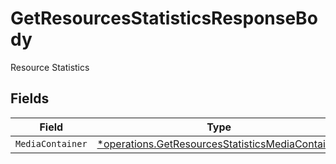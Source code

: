 # GetResourcesStatisticsResponseBody

Resource Statistics


## Fields

| Field                                                                                                               | Type                                                                                                                | Required                                                                                                            | Description                                                                                                         |
| ------------------------------------------------------------------------------------------------------------------- | ------------------------------------------------------------------------------------------------------------------- | ------------------------------------------------------------------------------------------------------------------- | ------------------------------------------------------------------------------------------------------------------- |
| `MediaContainer`                                                                                                    | [*operations.GetResourcesStatisticsMediaContainer](../../models/operations/getresourcesstatisticsmediacontainer.md) | :heavy_minus_sign:                                                                                                  | N/A                                                                                                                 |